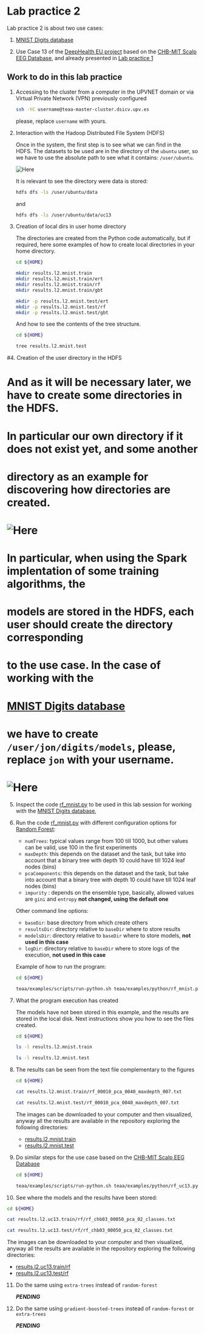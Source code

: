 # Lab practice 2

Lab practice 2 is about two use cases:

1. [MNIST Digits database](https://en.wikipedia.org/wiki/MNIST_database)

2. Use Case 13 of the [DeepHealth EU project](https://deephealth-project.eu)
   based on the [CHB-MIT Scalp EEG Database](https://physionet.org/lightwave/?db=chbmit/1.0.0),
   and already presented in [Lab practice 1](../pract_1)


## Work to do in this lab practice

1. Accessing to the cluster from a computer in the UPVNET domain or via Virtual Private Network (VPN) previously configured

   ```bash
   ssh -YC username@teaa-master-cluster.dsicv.upv.es
   ```

   please, replace `username` with yours.


2. Interaction with the Hadoop Distributed File System (HDFS)

   Once in the system, the first step is to see what we can find in the HDFS.
   The datasets to be used are in the directory of the `ubuntu` user, so we have
   to use the absolute path to see what it contains: `/user/ubuntu`.

   ![Here](figures/hdfs-01.png)

   It is relevant to see the directory were data is stored:

   ```bash
   hdfs dfs -ls /user/ubuntu/data
   ```

   and

   ```bash
   hdfs dfs -ls /user/ubuntu/data/uc13
   ```

3. Creation of local dirs in user home directory

   The directories are created from the Python code automatically, but if required,
   here some examples of how to create local directories in your home directory.

   ```bash
   cd ${HOME}

   mkdir results.l2.mnist.train
   mkdir results.l2.mnist.train/ert
   mkdir results.l2.mnist.train/rf
   mkdir results.l2.mnist.train/gbt

   mkdir -p results.l2.mnist.test/ert
   mkdir -p results.l2.mnist.test/rf
   mkdir -p results.l2.mnist.test/gbt
   ```

   And how to see the contents of the tree structure.

   ```bash
   cd ${HOME}

   tree results.l2.mnist.test
   ```

#4. Creation of the user directory in the HDFS
#
#   And as it will be necessary later, we have to create some directories in the HDFS.
#   In particular our own directory if it does not exist yet, and some another
#   directory as an example for discovering how directories are created.
#
#   ![Here](figures/hdfs-creating-user-dirs.png)
#
#   In particular, when using the Spark implentation of some training algorithms, the
#   models are stored in the HDFS, each user should create the directory corresponding
#   to the use case. In the case of working with the 
#   [MNIST Digits database](https://en.wikipedia.org/wiki/MNIST_database)
#   we have to create `/user/jon/digits/models`, please, replace `jon` with your username.
#
#   ![Here](figures/hdfs-creating-models-dirs.png)


5. Inspect the code [rf_mnist.py](../../portal.dsic/examples/python/rf_mnist.py)
   to be used in this lab session for working with the
   [MNIST Digits database](https://en.wikipedia.org/wiki/MNIST_database),

6. Run the code [rf_mnist.py](../../portal.dsic/examples/python/rf_mnist.py)
   with different configuration options for [Random Forest](https://en.wikipedia.org/wiki/Random_forest):
    

    - `numTrees`: typical values range from 100 till 1000, but other values can be valid, use 100 in the first experiments
    - `maxDepth`: this depends on the dataset and the task, but take into account that a binary tree with depth 10 could have till 1024 leaf nodes (bins)
    - `pcaComponents`: this depends on the dataset and the task, but take into account that a binary tree with depth 10 could have till 1024 leaf nodes (bins)
    - `impurity` : depends on the ensemble type, basically, allowed values are `gini` and `entropy` **not changed, using the default one**

    Other command line options:

    - `baseDir`: base directory from which create others
    - `resultsDir`: directory relative to `baseDir` where to store results
    - `modelsDir`: directory relative to `baseDir` where to store models, **not used in this case**
    - `logDir`: directory relative to `baseDir` where to store logs of the execution, **not used in this case**

    Example of how to run the program:

   ```bash
   cd ${HOME}

   teaa/examples/scripts/run-python.sh teaa/examples/python/rf_mnist.py --numTrees 10 --maxDepth 7 --pcaComponents 40
   ```

7. What the program execution has created

   The models have not been stored in this example, and the results are stored in the local disk.
   Next instructions show you how to see the files created.

   ```bash
   cd ${HOME}

   ls -l results.l2.mnist.train

   ls -l results.l2.mnist.test
   ```

8. The results can be seen from the text file complementary to the figures

   ```bash
   cd ${HOME}

   cat results.l2.mnist.train/rf_00010_pca_0040_maxdepth_007.txt

   cat results.l2.mnist.test/rf_00010_pca_0040_maxdepth_007.txt
   ```

   The images can be downloaded to your computer and then visualized, anyway all the results are available
   in the repository exploring the following directories:

   - [results.l2.mnist.train](../../portal.dsic/examples/results.l2.mnist.train)
   - [results.l2.mnist.test](../../portal.dsic/examples/results.l2.mnist.test)

9. Do similar steps for the use case based on the
   [CHB-MIT Scalp EEG Database](https://physionet.org/lightwave/?db=chbmit/1.0.0)

   ```bash
   cd ${HOME}

   teaa/examples/scripts/run-python.sh teaa/examples/python/rf_uc13.py chb03 --numTrees 50 --doBinaryClassification --usingPCA 
   ```


10. See where the models and the results have been stored:

   ```bash
   cd ${HOME}

   cat results.l2.uc13.train/rf/rf_chb03_00050_pca_02_classes.txt

   cat results.l2.uc13.test/rf/rf_chb03_00050_pca_02_classes.txt
   ```

   The images can be downloaded to your computer and then visualized, anyway all the results are available
   in the repository exploring the following directories:

   - [results.l2.uc13.train/rf](../../portal.dsic/examples/results.l2.uc13.train/rf)
   - [results.l2.uc13.test/rf](../../portal.dsic/examples/results.l2.uc13.test/rf)

11. Do the same using `extra-trees` instead of `random-forest`

    ***PENDING***


12. Do the same using `gradient-boosted-trees` instead of `random-forest` or `extra-trees` 

    ***PENDING***
